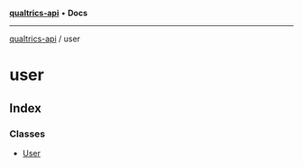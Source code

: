 [**qualtrics-api**](../README.md) • **Docs**

***

[qualtrics-api](../modules.md) / user

# user

## Index

### Classes

- [User](classes/User.md)
